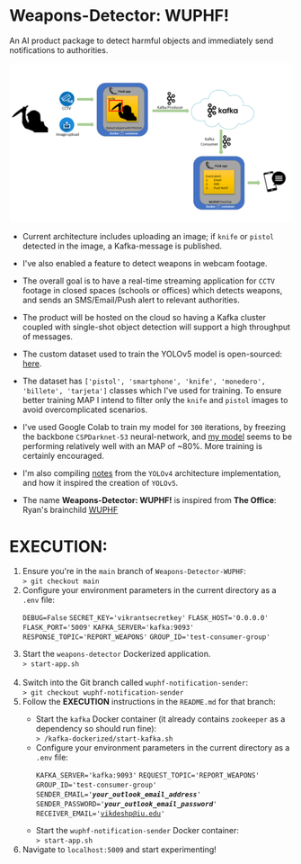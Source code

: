 # Weapons-Detector: WUPHF!

An AI product package to detect harmful objects and immediately send notifications to authorities.

![Product phase-1](https://github.com/vikrantdeshpande09876/Weapons-Detector-WUPHF/blob/main/Documentation/Logo-creation.png)

* Current architecture includes uploading an image; if `knife` or `pistol` detected in the image, a Kafka-message is published.

* I've also enabled a feature to detect weapons in webcam footage.

* The overall goal is to have a real-time streaming application for `CCTV` footage in closed spaces (schools or offices) which detects weapons, and sends an SMS/Email/Push alert to relevant authorities.

* The product will be hosted on the cloud so having a Kafka cluster coupled with single-shot object detection will support a high throughput of messages.

* The custom dataset used to train the YOLOv5 model is open-sourced: [here](https://github.com/ari-dasci/OD-WeaponDetection/tree/master/Weapons%20and%20similar%20handled%20objects).

* The dataset has `['pistol', 'smartphone', 'knife', 'monedero', 'billete', 'tarjeta']` classes which I've used for training. To ensure better training MAP I intend to filter only the `knife` and `pistol` images to avoid overcomplicated scenarios.

* I've used Google Colab to train my model for `300` iterations, by freezing the backbone `CSPDarknet-53` neural-network, and [my model](https://github.com/vikrantdeshpande09876/Weapons-Detector-WUPHF/tree/main/weapons-detector-yolo/utils/yolov5s.pt) seems to be performing relatively well with an MAP of ~80%. More training is certainly encouraged.

* I'm also compiling [notes](https://github.com/vikrantdeshpande09876/Weapons-Detector-WUPHF/blob/main/Documentation/Yolo-v4-Notes.docx) from the `YOLOv4` architecture implementation, and how it inspired the creation of `YOLOv5`.

* The name <b>Weapons-Detector: WUPHF!</b> is inspired from <b>The Office</b>: Ryan's brainchild [WUPHF](https://www.youtube.com/watch?v=OrVskziCc4w)



# EXECUTION:

<ol>
<li>Ensure you're in the <code>main</code> branch of <code>Weapons-Detector-WUPHF</code>:</li>
<code>> git checkout main</code>


<li>Configure your environment parameters in the current directory as a <code>.env</code> file:</li>

<code>DEBUG=False</code>
<code>SECRET_KEY='vikrantsecretkey'</code>
<code>FLASK_HOST='0.0.0.0'</code>
<code>FLASK_PORT='5009'</code>
<code>KAFKA_SERVER='kafka:9093'</code>
<code>RESPONSE_TOPIC='REPORT_WEAPONS'</code>
<code>GROUP_ID='test-consumer-group'</code>
<li>Start the <code>weapons-detector</code> Dockerized application.</li>
<code>> start-app.sh</code>
<br>
<br>
<li>Switch into the Git branch called <code>wuphf-notification-sender</code>:</li>
<code>> git checkout wuphf-notification-sender</code>

<li>Follow the <b>EXECUTION</b> instructions in the <code>README.md</code> for that branch:</li>
<ul>
<li>Start the <code>kafka</code> Docker container (it already contains <code>zookeeper</code> as a dependency so should run fine):</li>
<code>> /kafka-dockerized/start-kafka.sh</code>

<li>Configure your environment parameters in the current directory as a <code>.env</code> file:</li>

<code>KAFKA_SERVER='kafka:9093'</code>
<code>REQUEST_TOPIC='REPORT_WEAPONS'</code>
<code>GROUP_ID='test-consumer-group'</code>
<code>SENDER_EMAIL='***your_outlook_email_address***'</code>
<code>SENDER_PASSWORD='***your_outlook_email_password***'</code>
<code>RECEIVER_EMAIL='vikdeshp@iu.edu'</code>

<li>Start the <code>wuphf-notification-sender</code> Docker container:</li>
<code>> start-app.sh</code>
</ul>

<li>Navigate to <code>localhost:5009</code> and start experimenting!</li>
</ol>